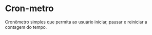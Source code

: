 # Cron-metro
Cronômetro simples que permita ao usuário iniciar, pausar e reiniciar a contagem do tempo.
